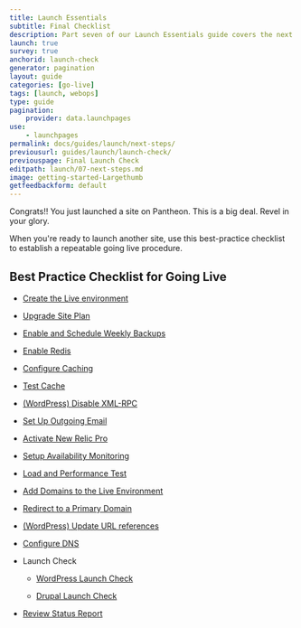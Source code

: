 ```yaml
---
title: Launch Essentials
subtitle: Final Checklist
description: Part seven of our Launch Essentials guide covers the next steps to take after your site goes live.
launch: true
survey: true
anchorid: launch-check
generator: pagination
layout: guide
categories: [go-live]
tags: [launch, webops]
type: guide
pagination:
    provider: data.launchpages
use:
    - launchpages
permalink: docs/guides/launch/next-steps/
previousurl: guides/launch/launch-check/
previouspage: Final Launch Check
editpath: launch/07-next-steps.md
image: getting-started-Largethumb
getfeedbackform: default
---
```

Congrats!! You just launched a site on Pantheon. This is a big deal. Revel in your glory.

When you're ready to launch another site, use this best-practice checklist to establish a repeatable going live procedure.

## Best Practice Checklist for Going Live

- [Create the Live environment](/guides/quickstart/create-test-live/) <span className="glyphicon glyphicon-unchecked" ></span>

- [Upgrade Site Plan](/guides/launch/plans/) <span className="glyphicon glyphicon-unchecked" ></span>

- [Enable and Schedule Weekly Backups](/guides/launch/launch-check/) <span className="glyphicon glyphicon-unchecked" ></span>

- [Enable Redis](/redis#enable-redis) <span className="glyphicon glyphicon-unchecked" ></span>

- [Configure Caching](/global-cdn-caching/) <span className="glyphicon glyphicon-unchecked" ></span>

- [Test Cache](/test-global-cdn-caching/) <span className="glyphicon glyphicon-unchecked" ></span>

- [(WordPress) Disable XML-RPC](/wordpress-best-practices/#avoid-xml-rpc-attacks) <span className="glyphicon glyphicon-unchecked" ></span>

- [Set Up Outgoing Email](/email/) <span className="glyphicon glyphicon-unchecked" ></span>

- [Activate New Relic Pro](/new-relic/#activate-new-relic-apm-pro) <span className="glyphicon glyphicon-unchecked" ></span>

- [Setup Availability Monitoring](/new-relic/#configure-ping-monitors-for-availability) <span className="glyphicon glyphicon-unchecked" ></span>

- [Load and Performance Test](/load-and-performance-testing/) <span className="glyphicon glyphicon-unchecked" ></span>

- [Add Domains to the Live Environment](/guides/launch/domains/) <span className="glyphicon glyphicon-unchecked" ></span>

- [Redirect to a Primary Domain](/guides/launch/redirects/) <span className="glyphicon glyphicon-unchecked" ></span>

- [(WordPress) Update URL references](/wordpress-broken-links#fix-wordpress-content-references-to-the-wrong-domain-after-cloning) <span className="glyphicon glyphicon-unchecked" ></span>

- [Configure DNS](/guides/launch/domains/) <span className="glyphicon glyphicon-unchecked" ></span>

- Launch Check

  - [WordPress Launch Check](/wordpress-launch-check/) <span className="glyphicon glyphicon-unchecked" ></span>

  - [Drupal Launch Check](/drupal-launch-check/) <span className="glyphicon glyphicon-unchecked" ></span>

- [Review Status Report](/guides/launch/launch-check/) <span className="glyphicon glyphicon-unchecked" ></span>
